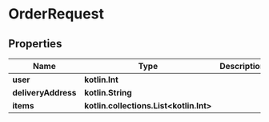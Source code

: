 
# OrderRequest

## Properties
| Name | Type | Description | Notes |
| ------------ | ------------- | ------------- | ------------- |
| **user** | **kotlin.Int** |  |  |
| **deliveryAddress** | **kotlin.String** |  |  |
| **items** | **kotlin.collections.List&lt;kotlin.Int&gt;** |  |  |



